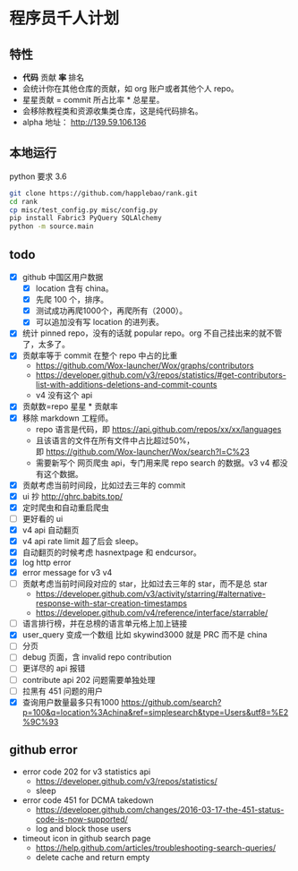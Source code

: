 # 程序员千人计划

## 特性

- **代码** 贡献 **率** 排名
- 会统计你在其他仓库的贡献，如 org 账户或者其他个人 repo。
- 星星贡献 = commit 所占比率 * 总星星。
- 会移除教程类和资源收集类仓库，这是纯代码排名。
- alpha 地址： http://139.59.106.136

## 本地运行

python 要求 3.6

```bash
git clone https://github.com/happlebao/rank.git
cd rank
cp misc/test_config.py misc/config.py
pip install Fabric3 PyQuery SQLAlchemy
python -m source.main 
```

## todo

- [x] github 中国区用户数据
   - [x] location 含有 china。
   - [x] 先爬 100 个，排序。
   - [x] 测试成功再爬1000个，再爬所有（2000）。
   - [x] 可以追加没有写 location 的进列表。
- [x] 统计 pinned repo，没有的话就 popular repo。org 不自己挂出来的就不管了，太多了。
- [x] 贡献率等于 commit 在整个 repo 中占的比重
    - https://github.com/Wox-launcher/Wox/graphs/contributors
    - https://developer.github.com/v3/repos/statistics/#get-contributors-list-with-additions-deletions-and-commit-counts
    - v4 没有这个 api
- [x] 贡献数=repo 星星 * 贡献率
- [x] 移除 markdown 工程师。
    - repo 语言是代码，即 https://api.github.com/repos/xx/xx/languages
    - 且该语言的文件在所有文件中占比超过50%，即 https://github.com/Wox-launcher/Wox/search?l=C%23
    - 需要新写个 网页爬虫 api，专门用来爬 repo search 的数据。v3 v4 都没有这个数据。
- [x] 贡献考虑当前时间段，比如过去三年的 commit
- [x] ui 抄 http://ghrc.babits.top/
- [x] 定时爬虫和自动重启爬虫
- [ ] 更好看的 ui
- [x] v4 api 自动翻页
- [x] v4 api rate limit 超了后会 sleep。
- [x] 自动翻页的时候考虑 hasnextpage 和 endcursor。
- [x] log http error
- [x] error message for v3 v4
- [ ] 贡献考虑当前时间段对应的 star，比如过去三年的 star，而不是总 star
    - https://developer.github.com/v3/activity/starring/#alternative-response-with-star-creation-timestamps
    - https://developer.github.com/v4/reference/interface/starrable/
- [ ] 语言排行榜，并在总榜的语言单元格上加上链接
- [x] user_query 变成一个数组 比如 skywind3000 就是 PRC 而不是 china
- [ ] 分页
- [ ] debug 页面，含 invalid repo contribution
- [ ] 更详尽的 api 报错
- [ ] contribute api 202 问题需要单独处理
- [ ] 拉黑有 451 问题的用户 
- [x] 查询用户数量最多只有1000 https://github.com/search?p=100&q=location%3Achina&ref=simplesearch&type=Users&utf8=%E2%9C%93

## github error
- error code 202 for v3 statistics api
    - https://developer.github.com/v3/repos/statistics/
    - sleep
- error code 451 for DCMA takedown
    - https://developer.github.com/changes/2016-03-17-the-451-status-code-is-now-supported/
    - log and block those users
- timeout icon in github search page
    - https://help.github.com/articles/troubleshooting-search-queries/
    - delete cache and return empty
    